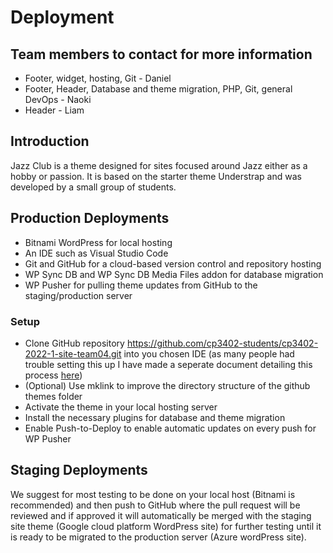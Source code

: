 [//]: # (Describe your development and deployment workflow in enough detail that a)

[//]: # (new team member or someone taking over the project could follow to successfully develop theme)

[//]: # (updates locally, then test and deploy them to your staging and live sites. This should include aspects such as project)

[//]: # (management, version control, testing and automation. Do not provide private details like passwords.)

# Deployment
## Team members to contact for more information

* Footer, widget, hosting, Git - Daniel
* Footer, Header, Database and theme migration, PHP, Git, general DevOps - Naoki
* Header - Liam
 
## Introduction
Jazz Club is a theme designed for sites focused around Jazz either as a hobby or passion. It is based on the starter theme Understrap and was developed by a small group of students.

## Production Deployments
* Bitnami WordPress for local hosting
* An IDE such as Visual Studio Code
* Git and GitHub for a cloud-based version control and repository hosting
* WP Sync DB and WP Sync DB Media Files addon for database migration
* WP Pusher for pulling theme updates from GitHub to the staging/production server

### Setup
* Clone GitHub repository https://github.com/cp3402-students/cp3402-2022-1-site-team04.git into you chosen IDE (as many people had trouble setting this up I have made a seperate document detailing this process [here](https://github.com/cp3402-students/cp3402-2022-1-site-team04/blob/main/git.md))
* (Optional) Use mklink to improve the directory structure of the github themes folder
* Activate the theme in your local hosting server
* Install the necessary plugins for database and theme migration
* Enable Push-to-Deploy to enable automatic updates on every push for WP Pusher


## Staging Deployments
We suggest for most testing to be done on your local host (Bitnami is recommended) and then push to GitHub where the pull request will be reviewed and if approved it will automatically be merged with the staging site theme (Google cloud platform WordPress site) for further testing until it is ready to be migrated to the production server (Azure wordPress site).


